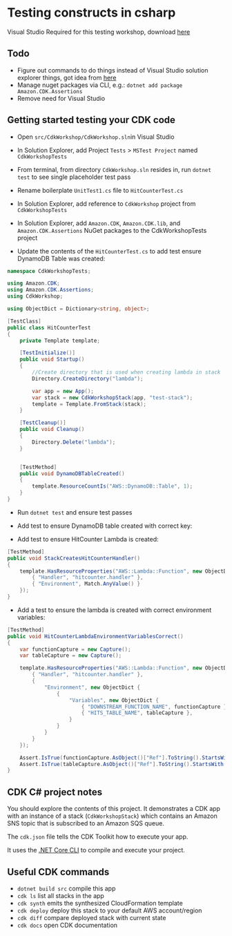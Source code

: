 # Testing constructs in csharp

Visual Studio Required for this testing workshop, download [here](https://visualstudio.microsoft.com/downloads/)

## Todo
* Figure out commands to do things instead of Visual Studio solution explorer things, got idea from [here](https://scottie.is/writing/a-cdk-companion-for-the-rahul-nath-lambda-course/)
* Manage nuget packages via CLI, e.g.: `dotnet add package Amazon.CDK.Assertions`
* Remove need for Visual Studio

## Getting started testing your CDK code

* Open `src/CdkWorkshop/CdkWorkshop.sln`in Visual Studio
* In Solution Explorer, add Project `Tests` > `MSTest Project` named `CdkWorkshopTests`
* From terminal, from directory `CdkWorkshop.sln` resides in, run `dotnet test` to see single placeholder test pass
* Rename boilerplate `UnitTest1.cs` file to `HitCounterTest.cs`
* In Solution Explorer, add reference to `CdkWorkshop` project from `CdkWorkshopTests`
* In Solution Explorer, add `Amazon.CDK`, `Amazon.CDK.lib`, and `Amazon.CDK.Assertions` NuGet packages to the CdkWorkshopTests project

* Update the contents of the `HitCounterTest.cs` to add test ensure DynamoDB Table was created:
```cs
namespace CdkWorkshopTests;

using Amazon.CDK;
using Amazon.CDK.Assertions;
using CdkWorkshop;

using ObjectDict = Dictionary<string, object>;

[TestClass]
public class HitCounterTest
{
    private Template template;

    [TestInitialize()]
    public void Startup()
    {
        //Create directory that is used when creating lambda in stack 
        Directory.CreateDirectory("lambda");

        var app = new App();
        var stack = new CdkWorkshopStack(app, "test-stack");
        template = Template.FromStack(stack);
    }

    [TestCleanup()]
    public void Cleanup()
    {
        Directory.Delete("lambda");
    }


    [TestMethod]
    public void DynamoDBTableCreated()
    {
        template.ResourceCountIs("AWS::DynamoDB::Table", 1);
    }
}
```
* Run `dotnet test` and ensure test passes

* Add test to ensure DynamoDB table created with correct key:

* Add test to ensure HitCounter Lambda is created:
```cs
[TestMethod]
public void StackCreatesHitCounterHandler()
{
    template.HasResourceProperties("AWS::Lambda::Function", new ObjectDict {
        { "Handler", "hitcounter.handler" },
        { "Environment", Match.AnyValue() }
    });
}
```

* Add a test to ensure the lambda is created with correct environment variables:
```cs
[TestMethod]
public void HitCounterLambdaEnvironmentVariablesCorrect()
{
    var functionCapture = new Capture();
    var tableCapture = new Capture();

    template.HasResourceProperties("AWS::Lambda::Function", new ObjectDict {
        { "Handler", "hitcounter.handler" },
        {
            "Environment", new ObjectDict {
                {
                    "Variables", new ObjectDict {
                        { "DOWNSTREAM_FUNCTION_NAME", functionCapture },
                        { "HITS_TABLE_NAME", tableCapture },
                    }
                }
            }
        }
    });

    Assert.IsTrue(functionCapture.AsObject()["Ref"].ToString().StartsWith("HelloHandler"));
    Assert.IsTrue(tableCapture.AsObject()["Ref"].ToString().StartsWith("HelloHitCounterHits"));
}
```

## CDK C# project notes

You should explore the contents of this project. It demonstrates a CDK app with an instance of a stack (`CdkWorkshopStack`)
which contains an Amazon SNS topic that is subscribed to an Amazon SQS queue.

The `cdk.json` file tells the CDK Toolkit how to execute your app.

It uses the [.NET Core CLI](https://docs.microsoft.com/dotnet/articles/core/) to compile and execute your project.

## Useful CDK commands

* `dotnet build src` compile this app
* `cdk ls`           list all stacks in the app
* `cdk synth`       emits the synthesized CloudFormation template
* `cdk deploy`      deploy this stack to your default AWS account/region
* `cdk diff`        compare deployed stack with current state
* `cdk docs`        open CDK documentation

